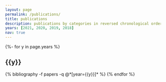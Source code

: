 ```yaml
---
layout: page
permalink: /publications/
title: publications
description: publications by categories in reversed chronological order. generated by jekyll-scholar.
years: [2021, 2020, 2019, 2018]
nav: true
---
```

<!-- _pages/publications.md -->
<div class="publications">

{%- for y in page.years %}
  <h2 class="year">{{y}}</h2>
  {% bibliography -f papers -q @*[year={{y}}]* %}
{% endfor %}

</div>
